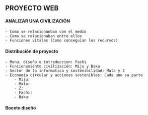 ## PROYECTO WEB

#### ANALIZAR UNA CIVILIZACIÓN

    - Como se relacionanban con el medio
    - Como se relacionaban entre ellos
    - Funciones vitales (Como conseguian los recursos)

#### Distribución de proyecto

    - Menu, diseño e introduccion: Fachi
    - Funcionamiento civilización: Miju y Baku
    - Sector de la informatica y sostenibilidad: Mata y Z
    - Economia circular y acciones sostenibles: Cada uno su parte
        - Miju:
        - Mata:
        - Z:
        - Fachi:
        - Baku: 

#### Boceto diseño

